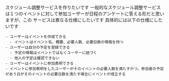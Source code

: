 スケジュール調整サービスを作りたいです
    一般的なスケジュール調整サービスは１つのイベントに対して参加ユーザーが日程のアンケートに答える形だと思いますが、この
    サービスは異なる仕様にしたいです
    具体的には以下の仕様にしたいです

    - ユーザーはイベントを作成できる
      - イベントはイベント名、概要、必要人数、必要日数の情報を持つ
    - ユーザーは自分の予定を登録できる
      - 予定の情報はイベントではなくユーザーに紐づく
      - 他人の予定は確認できない
    - ユーザーはイベントに参加表明できる
    - イベントに参加表明をしたユーザーがそのイベントの必要人数を満たすかつ、参加者の予定があう日がそのイベントの必要日数を満たす場合にイベントが成立する
